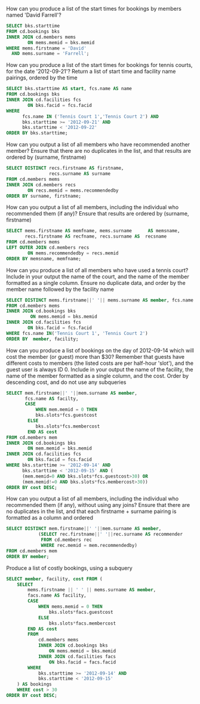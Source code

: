 How can you produce a list of the start times for bookings by members named 'David Farrell'?

```sql
SELECT bks.starttime
FROM cd.bookings bks
INNER JOIN cd.members mems
        ON mems.memid = bks.memid
WHERE mems.firstname = 'David'
  AND mems.surname = 'Farrell';
```

How can you produce a list of the start times for bookings for tennis courts, for the date '2012-09-21'? Return a list of start time and facility name pairings, ordered by the time

```sql
SELECT bks.starttime AS start, fcs.name AS name
FROM cd.bookings bks
INNER JOIN cd.facilities fcs
        ON bks.facid = fcs.facid
WHERE
      fcs.name IN ('Tennis Court 1','Tennis Court 2') AND
	  bks.starttime >= '2012-09-21' AND
	  bks.starttime < '2012-09-22'
ORDER BY bks.starttime;
```

How can you output a list of all members who have recommended another member? Ensure that there are no duplicates in the list, and that results are ordered by (surname, firstname)

```sql
SELECT DISTINCT recs.firstname AS firstname,
                recs.surname AS surname
FROM cd.members mems
INNER JOIN cd.members recs
        ON recs.memid = mems.recommendedby
ORDER BY surname, firstname;
```

How can you output a list of all members, including the individual who recommended them (if any)? Ensure that results are ordered by (surname, firstname)

```sql
SELECT mems.firstname AS memfname, mems.surname      AS memsname,
       recs.firstname AS recfname, recs.surname AS  recsname
FROM cd.members mems
LEFT OUTER JOIN cd.members recs
        ON mems.recommendedby = recs.memid
ORDER BY memsname, memfname;
```

How can you produce a list of all members who have used a tennis court? Include in your output the name of the court, and the name of the member formatted as a single column. Ensure no duplicate data, and order by the member name followed by the facility name

```sql
SELECT DISTINCT mems.firstname||' '|| mems.surname AS member, fcs.name AS facility
FROM cd.members mems
INNER JOIN cd.bookings bks
         ON mems.memid = bks.memid
INNER JOIN cd.facilities fcs
        ON bks.facid = fcs.facid
WHERE fcs.name IN('Tennis Court 1', 'Tennis Court 2')
ORDER BY  member, facility;
```

How can you produce a list of bookings on the day of 2012-09-14 which will cost the member (or guest) more than $30? Remember that guests have different costs to members (the listed costs are per half-hour 'slot'), and the guest user is always ID 0. Include in your output the name of the facility, the name of the member formatted as a single column, and the cost. Order by descending cost, and do not use any subqueries

```sql
SELECT mem.firstname||' '||mem.surname AS member,
       fcs.name AS facilty,
	   CASE
	       WHEN mem.memid = 0 THEN
		   bks.slots*fcs.guestcost
		ELSE
		   bks.slots*fcs.membercost
		END AS cost
FROM cd.members mem
INNER JOIN cd.bookings bks
        ON mem.memid = bks.memid
INNER JOIN cd.facilities fcs
        ON bks.facid = fcs.facid
WHERE bks.starttime >= '2012-09-14' AND
      bks.starttime < '2012-09-15' AND (
	  (mem.memid=0 AND bks.slots*fcs.guestcost>30) OR
	  (mem.memid!=0 AND bks.slots*fcs.membercost>30))
ORDER BY cost DESC;
```

How can you output a list of all members, including the individual who recommended them (if any), without using any joins? Ensure that there are no duplicates in the list, and that each firstname + surname pairing is formatted as a column and ordered

```sql
SELECT DISTINCT mem.firstname||' '||mem.surname AS member,
            (SELECT rec.firstname||' '||rec.surname AS recommender
			 FROM cd.members rec
			 WHERE rec.memid = mem.recommendedby)
FROM cd.members mem
ORDER BY member;
```

Produce a list of costly bookings, using a subquery

```sql
SELECT member, facility, cost FROM (
	SELECT
		mems.firstname || ' ' || mems.surname AS member,
		facs.name AS facility,
		CASE
			WHEN mems.memid = 0 THEN
				bks.slots*facs.guestcost
			ELSE
				bks.slots*facs.membercost
		END AS cost
		FROM
			cd.members mems
			INNER JOIN cd.bookings bks
				ON mems.memid = bks.memid
			INNER JOIN cd.facilities facs
				ON bks.facid = facs.facid
		WHERE
			bks.starttime >= '2012-09-14' AND
			bks.starttime < '2012-09-15'
	) AS bookings
	WHERE cost > 30
ORDER BY cost DESC;
```
